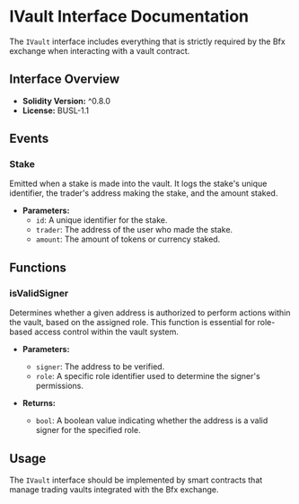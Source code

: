 # IVault Interface Documentation

The `IVault` interface includes everything that is strictly required by the Bfx exchange when interacting with a vault contract.

## Interface Overview

- **Solidity Version:** ^0.8.0
- **License:** BUSL-1.1

## Events

### Stake

Emitted when a stake is made into the vault. It logs the stake's unique identifier, the trader's address making the stake, and the amount staked.

- **Parameters:**
  - `id`: A unique identifier for the stake.
  - `trader`: The address of the user who made the stake.
  - `amount`: The amount of tokens or currency staked.

## Functions

### isValidSigner

Determines whether a given address is authorized to perform actions within the vault, based on the assigned role. This function is essential for role-based access control within the vault system.

- **Parameters:**
  - `signer`: The address to be verified.
  - `role`: A specific role identifier used to determine the signer's permissions.

- **Returns:**
  - `bool`: A boolean value indicating whether the address is a valid signer for the specified role.

## Usage

The `IVault` interface should be implemented by smart contracts that manage trading vaults integrated with the Bfx exchange.
